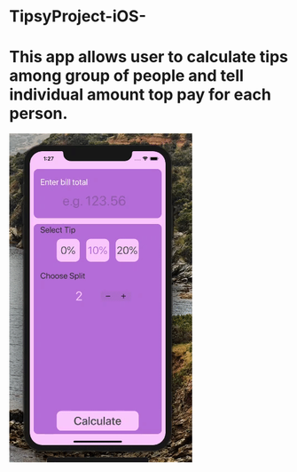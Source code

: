 # TipsyProject-iOS-
# This app allows user to calculate tips among group of people and tell individual amount top pay for each person.

![Alt Text](https://github.com/Smeet97Kathiria/TipsyProject-iOS-/blob/master/Tipsyapp.gif)

